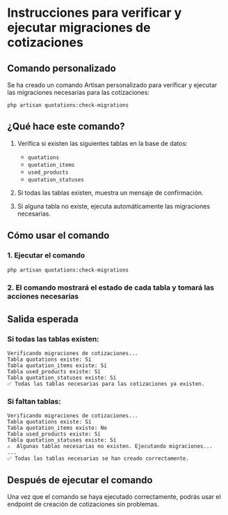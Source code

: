 # Instrucciones para verificar y ejecutar migraciones de cotizaciones

## Comando personalizado

Se ha creado un comando Artisan personalizado para verificar y ejecutar las migraciones necesarias para las cotizaciones:

```
php artisan quotations:check-migrations
```

## ¿Qué hace este comando?

1. Verifica si existen las siguientes tablas en la base de datos:
   - `quotations`
   - `quotation_items`
   - `used_products`
   - `quotation_statuses`

2. Si todas las tablas existen, muestra un mensaje de confirmación.

3. Si alguna tabla no existe, ejecuta automáticamente las migraciones necesarias.

## Cómo usar el comando

### 1. Ejecutar el comando
```bash
php artisan quotations:check-migrations
```

### 2. El comando mostrará el estado de cada tabla y tomará las acciones necesarias

## Salida esperada

### Si todas las tablas existen:
```
Verificando migraciones de cotizaciones...
Tabla quotations existe: Sí
Tabla quotation_items existe: Sí
Tabla used_products existe: Sí
Tabla quotation_statuses existe: Sí
✅ Todas las tablas necesarias para las cotizaciones ya existen.
```

### Si faltan tablas:
```
Verificando migraciones de cotizaciones...
Tabla quotations existe: Sí
Tabla quotation_items existe: No
Tabla used_products existe: Sí
Tabla quotation_statuses existe: Sí
⚠️  Algunas tablas necesarias no existen. Ejecutando migraciones...
...
✅ Todas las tablas necesarias se han creado correctamente.
```

## Después de ejecutar el comando

Una vez que el comando se haya ejecutado correctamente, podrás usar el endpoint de creación de cotizaciones sin problemas.
